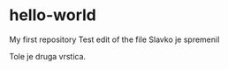 # hello-world
My first repository
Test edit of the file
Slavko je spremenil

Tole je druga vrstica.
